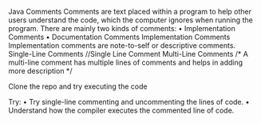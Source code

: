 Java Comments
Comments are text placed within a program to help other users understand the code, which the computer ignores when running the program.
There are mainly two kinds of comments:
•	Implementation Comments
•	Documentation Comments
Implementation Comments
Implementation comments are note-to-self or descriptive comments.
Single-Line Comments
//Single Line Comment
Multi-Line Comments
/* A multi-line comment
has multiple lines of comments
and helps in adding more description
*/


Clone the repo and try executing the code

Try:
•	Try single-line commenting and uncommenting the lines of code.
•	Understand how the compiler executes the commented line of code.
